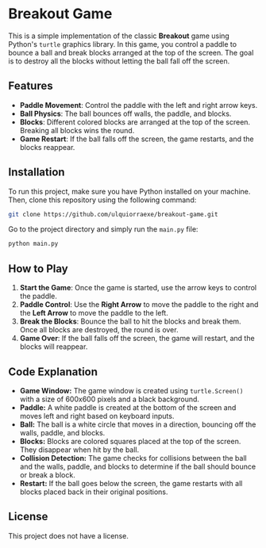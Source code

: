 # Breakout Game

This is a simple implementation of the classic **Breakout** game using Python's `turtle` graphics library. In this game, you control a paddle to bounce a ball and break blocks arranged at the top of the screen. The goal is to destroy all the blocks without letting the ball fall off the screen.

## Features

- **Paddle Movement**: Control the paddle with the left and right arrow keys.
- **Ball Physics**: The ball bounces off walls, the paddle, and blocks.
- **Blocks**: Different colored blocks are arranged at the top of the screen. Breaking all blocks wins the round.
- **Game Restart**: If the ball falls off the screen, the game restarts, and the blocks reappear.

## Installation

To run this project, make sure you have Python installed on your machine. Then, clone this repository using the following command:

```bash
git clone https://github.com/ulquiorraexe/breakout-game.git
```

Go to the project directory and simply run the `main.py` file:
```bash
python main.py
```

## How to Play

  1. **Start the Game**: Once the game is started, use the arrow keys to control the paddle.
  2. **Paddle Control**: Use the **Right Arrow** to move the paddle to the right and the **Left Arrow** to move the paddle to the left.
  3. **Break the Blocks**: Bounce the ball to hit the blocks and break them. Once all blocks are destroyed, the round is over.
  4. **Game Over**: If the ball falls off the screen, the game will restart, and the blocks will reappear.

## Code Explanation 

  - **Game Window:** The game window is created using `turtle.Screen()` with a size of 600x600 pixels and a black background.
  - **Paddle:** A white paddle is created at the bottom of the screen and moves left and right based on keyboard inputs.
  - **Ball:** The ball is a white circle that moves in a direction, bouncing off the walls, paddle, and blocks.
  - **Blocks:** Blocks are colored squares placed at the top of the screen. They disappear when hit by the ball.
  - **Collision Detection:** The game checks for collisions between the ball and the walls, paddle, and blocks to determine if the ball should bounce or break a block.
  - **Restart:** If the ball goes below the screen, the game restarts with all blocks placed back in their original positions.

## License 

This project does not have a license.
